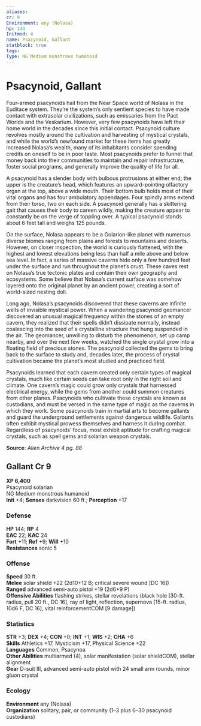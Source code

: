 ```yaml
---
aliases: 
cr: 9
Environment: any (Nolasa)
hp: 144
Initmod: 4
name: Psacynoid, Gallant
statblock: true
tags: 
Type: NG Medium monstrous humanoid
---
```


# Psacynoid, Gallant

Four-armed psacynoids hail from the Near Space world of Nolasa in the Euditace system. They’re the system’s only sentient species to have made contact with extrasolar civilizations, such as emissaries from the Pact Worlds and the Veskarium. However, very few psacynoids have left their home world in the decades since this initial contact. Psacynoid culture revolves mostly around the cultivation and harvesting of mystical crystals, and while the world’s newfound market for these items has greatly increased Nolasa’s wealth, many of its inhabitants consider spending credits on oneself to be in poor taste. Most psacynoids prefer to funnel that money back into their communities to maintain and repair infrastructure, foster social programs, and generally improve the quality of life for all.

A psacynoid has a slender body with bulbous protrusions at either end; the upper is the creature’s head, which features an upward-pointing olfactory organ at the top, above a wide mouth. Their bottom bulb holds most of their vital organs and has four ambulatory appendages. Four spindly arms extend from their torso, two on each side. A psacynoid generally has a skittering gait that causes their body to careen wildly, making the creature appear to constantly be on the verge of toppling over. A typical psacynoid stands about 6 feet tall and weighs 125 pounds.

On the surface, Nolasa appears to be a Golarion-like planet with numerous diverse biomes ranging from plains and forests to mountains and deserts. However, on closer inspection, the world is curiously flattened, with the highest and lowest elevations being less than half a mile above and below sea level. In fact, a series of massive caverns hide only a few hundred feet under the surface and run throughout the planet’s crust. These caves rest on Nolasa’s true tectonic plates and contain their own geography and ecosystems. Some believe that Nolasa’s current surface was somehow layered onto the original planet by an ancient power, creating a sort of world-sized nesting doll.

Long ago, Nolasa’s psacynoids discovered that these caverns are infinite wells of invisible mystical power. When a wandering psacynoid geomancer discovered an unusual magical frequency within the stones of an empty cavern, they realized that their spells didn’t dissipate normally, instead coalescing into the seed of a crystalline structure that hung suspended in the air. The geomancer, unwilling to disturb the phenomenon, set up camp nearby, and over the next few weeks, watched the single crystal grow into a floating field of precious stones. The psacynoid collected the gems to bring back to the surface to study and, decades later, the process of crystal cultivation became the planet’s most studied and practiced field.

Psacynoids learned that each cavern created only certain types of magical crystals, much like certain seeds can take root only in the right soil and climate. One cavern’s magic could grow only crystals that harnessed electrical energy, while the gems from another could summon creatures from other planes. Psacynoids who cultivate these crystals are known as custodians, and must be versed in the same type of magic as the caverns in which they work. Some psacynoids train in martial arts to become gallants and guard the underground settlements against dangerous wildlife. Gallants often exhibit mystical prowess themselves and harness it during combat. Regardless of psacynoids’ focus, most exhibit aptitude for crafting magical crystals, such as spell gems and solarian weapon crystals.

**Source**:  _Alien Archive 4 pg. 88_

## Gallant Cr 9

**XP 6,400**  
Psacynoid solarian  
NG Medium monstrous humanoid  
**Init** +4; **Senses** darkvision 60 ft.; **Perception** +17  

### Defense

**HP** 144; **RP** 4  
**EAC** 22; **KAC** 24  
**Fort** +11; **Ref** +9; **Will** +10  
**Resistances** sonic 5  

### Offense

**Speed** 30 ft.  
**Melee** solar shield +22 (2d10+12 B; critical severe wound \[DC 16\])  
**Ranged** advanced semi-auto pistol +19 (2d6+9 P)  
**Offensive Abilities** flashing strikes, stellar revelations (black hole \[30-ft. radius, pull 20 ft., DC 16\], ray of light, reflection, supernova \[15-ft. radius, 10d6 F, DC 16\], vital reinforcementCOM \[9 damage\])

### Statistics

**STR** +3; **DEX** +4; **CON** +0; **INT** +1; **WIS** +2; **CHA** +6  
**Skills** Athletics +17, Mysticism +17, Physical Science +22  
**Languages** Common, Psacynoa  
**Other Abilities** multiarmed (4), solar manifestation (solar shieldCOM), stellar alignment  
**Gear** D-suit III, advanced semi-auto pistol with 24 small arm rounds, minor gluon crystal

### Ecology

**Environment** any (Nolasa)  
**Organization** solitary, pair, or community (1–3 plus 6–30 psacynoid custodians)
